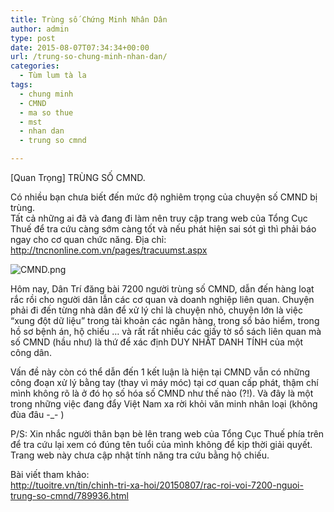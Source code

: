 ```yaml
---
title: Trùng số Chứng Minh Nhân Dân
author: admin
type: post
date: 2015-08-07T07:34:34+00:00
url: /trung-so-chung-minh-nhan-dan/
categories:
  - Tùm lum tà la
tags:
  - chung minh
  - CMND
  - ma so thue
  - mst
  - nhan dan
  - trung so cmnd

---
```

[Quan Trọng] TRÙNG SỐ CMND.

Có nhiều bạn chưa biết đến mức độ nghiêm trọng của chuyện số CMND bị trùng.  
Tất cả những ai đã và đang đi làm nên truy cập trang web của Tổng Cục Thuế để tra cứu càng sớm càng tốt và nếu phát hiện sai sót gì thì phải báo ngay cho cơ quan chức năng. Địa chỉ: <a href="http://tncnonline.com.vn/pages/tracuumst.aspx" target="_blank">http://tncnonline.com.vn/pages/tracuumst.aspx</a>


![CMND.png](/wp-content/uploads/2015/08/CMND.png)


Hôm nay, Dân Trí đăng bài 7200 người trùng số CMND, dẫn đến hàng loạt rắc rồi cho người dân lẫn các cơ quan và doanh nghiệp liên quan. Chuyện phải đi đến từng nhà dân để xử lý chỉ là chuyện nhỏ, chuyện lớn là việc &#8220;xung đột dữ liệu&#8221; trong tài khoản các ngân hàng, trong sổ bảo hiểm, trong hồ sơ bệnh án, hộ chiếu &#8230; và rất rất nhiều các giấy tờ sổ sách liên quan mà số CMND (hầu như) là thứ để xác định DUY NHẤT DANH TÍNH của một công dân.

Vấn đề này còn có thể dẫn đến 1 kết luận là hiện tại CMND vẫn có những công đoạn xử lý bằng tay (thay vì máy móc) tại cơ quan cấp phát, thậm chí mình không rõ là ở đó họ số hóa số CMND như thế nào (?!). Và đây là một trong những việc đang đẩy Việt Nam xa rời khỏi văn minh nhân loại (không đùa đâu -_- )

P/S: Xin nhắc người thân bạn bè lên trang web của Tổng Cục Thuế phía trên để tra cứu lại xem có đúng tên tuổi của mình không để kịp thời giải quyết. Trang web này chưa cập nhật tính năng tra cứu bằng hộ chiếu.

Bài viết tham khảo:  
<a href="http: //tuoitre.vn/tin/chinh-tri-xa-hoi/20150807/rac-roi-voi-7200-nguoi-trung-so-cmnd/789936.html" target="_blank">http://tuoitre.vn/tin/chinh-tri-xa-hoi/20150807/rac-roi-voi-7200-nguoi-trung-so-cmnd/789936.html</a>

&nbsp;

 [1]: ../wp-content/uploads/2015/08/CMND.png
